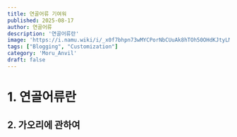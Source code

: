 ```yaml
---
title: 연골어류 기여워
published: 2025-08-17
author: 연골어류
description: '연골어류란'
image: 'https://i.namu.wiki/i/_x0f7bhpn73wMYCPorNbCUuAk8hTOh50OHdKJtyLMFOQ03KuDZ2NrxBsavNy264bVHyT_ZVk7Gd4Fdw7EsWMIA.webp'
tags: ["Blogging", "Customization"]
category: 'Moru_Anvil'
draft: false
---
```


# 1. 연골어류란

## 2. 가오리에 관하여

